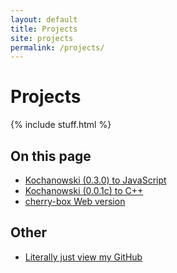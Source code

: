 ```yaml
---
layout: default
title: Projects
site: projects
permalink: /projects/
---
```


# Projects

{% include stuff.html %}

## On this page

- [Kochanowski (0.3.0) to JavaScript](/projects/kochanowski)
- [Kochanowski (0.0.1c) to C++](/projects/cpp)
- [cherry-box Web version](/projects/cherrybox)

## Other

- [Literally just view my GitHub](https://github.com/CheryX)